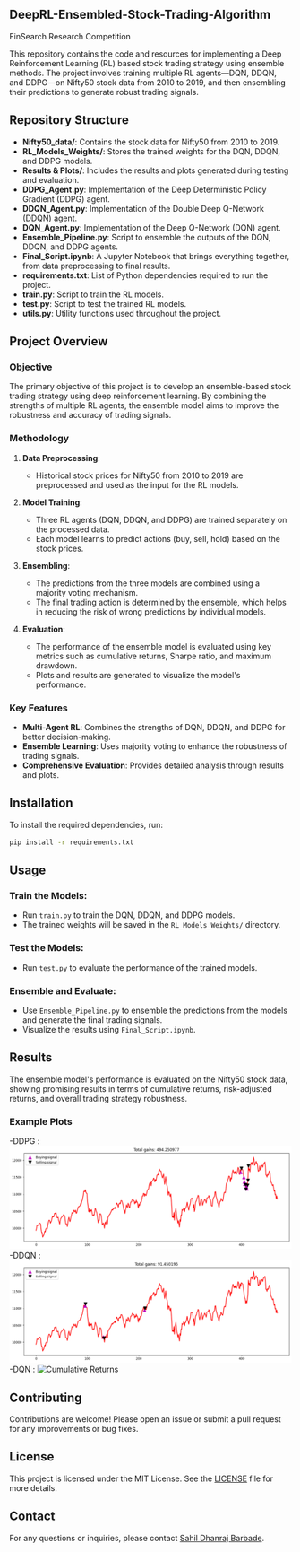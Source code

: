 ## DeepRL-Ensembled-Stock-Trading-Algorithm
FinSearch Research Competition

This repository contains the code and resources for implementing a Deep Reinforcement Learning (RL) based stock trading strategy using ensemble methods. The project involves training multiple RL agents—DQN, DDQN, and DDPG—on Nifty50 stock data from 2010 to 2019, and then ensembling their predictions to generate robust trading signals.

## Repository Structure

- **Nifty50_data/**: Contains the stock data for Nifty50 from 2010 to 2019.
- **RL_Models_Weights/**: Stores the trained weights for the DQN, DDQN, and DDPG models.
- **Results & Plots/**: Includes the results and plots generated during testing and evaluation.
- **DDPG_Agent.py**: Implementation of the Deep Deterministic Policy Gradient (DDPG) agent.
- **DDQN_Agent.py**: Implementation of the Double Deep Q-Network (DDQN) agent.
- **DQN_Agent.py**: Implementation of the Deep Q-Network (DQN) agent.
- **Ensemble_Pipeline.py**: Script to ensemble the outputs of the DQN, DDQN, and DDPG agents.
- **Final_Script.ipynb**: A Jupyter Notebook that brings everything together, from data preprocessing to final results.
- **requirements.txt**: List of Python dependencies required to run the project.
- **train.py**: Script to train the RL models.
- **test.py**: Script to test the trained RL models.
- **utils.py**: Utility functions used throughout the project.

## Project Overview

### Objective
The primary objective of this project is to develop an ensemble-based stock trading strategy using deep reinforcement learning. By combining the strengths of multiple RL agents, the ensemble model aims to improve the robustness and accuracy of trading signals.

### Methodology

1. **Data Preprocessing**:
    - Historical stock prices for Nifty50 from 2010 to 2019 are preprocessed and used as the input for the RL models.

2. **Model Training**:
    - Three RL agents (DQN, DDQN, and DDPG) are trained separately on the processed data.
    - Each model learns to predict actions (buy, sell, hold) based on the stock prices.

3. **Ensembling**:
    - The predictions from the three models are combined using a majority voting mechanism.
    - The final trading action is determined by the ensemble, which helps in reducing the risk of wrong predictions by individual models.

4. **Evaluation**:
    - The performance of the ensemble model is evaluated using key metrics such as cumulative returns, Sharpe ratio, and maximum drawdown.
    - Plots and results are generated to visualize the model's performance.

### Key Features
- **Multi-Agent RL**: Combines the strengths of DQN, DDQN, and DDPG for better decision-making.
- **Ensemble Learning**: Uses majority voting to enhance the robustness of trading signals.
- **Comprehensive Evaluation**: Provides detailed analysis through results and plots.

## Installation

To install the required dependencies, run:

```bash
pip install -r requirements.txt

```
## Usage

### Train the Models:
- Run `train.py` to train the DQN, DDQN, and DDPG models.
- The trained weights will be saved in the `RL_Models_Weights/` directory.

### Test the Models:
- Run `test.py` to evaluate the performance of the trained models.

### Ensemble and Evaluate:
- Use `Ensemble_Pipeline.py` to ensemble the predictions from the models and generate the final trading signals.
- Visualize the results using `Final_Script.ipynb`.

## Results

The ensemble model's performance is evaluated on the Nifty50 stock data, showing promising results in terms of cumulative returns, risk-adjusted returns, and overall trading strategy robustness.

### Example Plots
-DDPG : ![Cumulative Returns](Results%20&%20Plots/DDPG_Results/DDPG_testing_plots.png)
-DDQN : ![Cumulative Returns](Results%20&%20Plots/DDQN_Results/DDQN_testing_plots.png)
-DQN : ![Cumulative Returns](Results%20&%20Plots/DQN_Results/DQN_testing_plots.png)

## Contributing

Contributions are welcome! Please open an issue or submit a pull request for any improvements or bug fixes.

## License

This project is licensed under the MIT License. See the [LICENSE](LICENSE) file for more details.

## Contact

For any questions or inquiries, please contact [Sahil Dhanraj Barbade](mailto:sahilbarbade1203@gmail.com).
